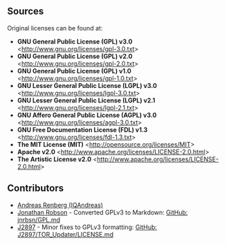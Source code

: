
## Sources

Original licenses can be found at:
 
 * **GNU General Public License (GPL) v3.0**  &lt;<http://www.gnu.org/licenses/gpl-3.0.txt>&gt;
 * **GNU General Public License (GPL) v2.0**  &lt;<http://www.gnu.org/licenses/gpl-2.0.txt>&gt;
 * **GNU General Public License (GPL) v1.0**  &lt;<http://www.gnu.org/licenses/gpl-1.0.txt>&gt;
 * **GNU Lesser General Public License (LGPL) v3.0**  &lt;<http://www.gnu.org/licenses/lgpl-3.0.txt>&gt;
 * **GNU Lesser General Public License (LGPL) v2.1**  &lt;<http://www.gnu.org/licenses/lgpl-2.1.txt>&gt;
 * **GNU Affero General Public License (AGPL) v3.0**  &lt;<http://www.gnu.org/licenses/agpl-3.0.txt>&gt;
 * **GNU Free Documentation License (FDL) v1.3**  &lt;<http://www.gnu.org/licenses/fdl-1.3.txt>&gt;
 * **The MIT License (MIT)**  &lt;<http://opensource.org/licenses/MIT>&gt;
 * **Apache v2.0**  &lt;<http://www.apache.org/licenses/LICENSE-2.0.html>&gt;
 * **The Artistic License v2.0**  &lt;<http://www.apache.org/licenses/LICENSE-2.0.html>&gt;

## Contributors

* [Andreas Renberg (IQAndreas)](https://github.com/IQAndreas)
* [Jonathan Robson](https://github.com/jnrbsn) - Converted GPLv3 to Markdown: [GitHub: jnrbsn/GPL.md](https://gist.github.com/jnrbsn/708961)
* [J2897](https://github.com/J2897) - Minor fixes to GPLv3 formatting: [GitHub: J2897/TOR_Updater/LICENSE.md](https://github.com/J2897/TOR_Updater/blob/master/LICENSE.md)

